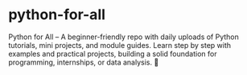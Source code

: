 # python-for-all
Python for All – A beginner-friendly repo with daily uploads of Python tutorials, mini projects, and module guides. Learn step by step with examples and practical projects, building a solid foundation for programming, internships, or data analysis. 🚀
